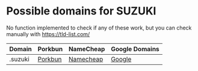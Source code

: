 # Possible domains for SUZUKI

No function implemented to check if any of these work, but you can check manually with https://tld-list.com/

| Domain | Porkbun | NameCheap | Google Domains |
|---|---|---|---|
| .suzuki | [Porkbun](https://porkbun.com/checkout/search?prb=e814663da1&tlds=&idnLanguage=&search=search&q=.suzuki) | [Namecheap](https://www.namecheap.com/domains/registration/results/?domain=.suzuki) | [Google](https://domains.google.com/registrar/search?searchTerm=.suzuki) |

